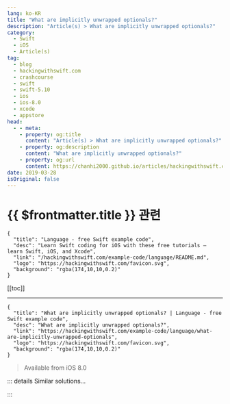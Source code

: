 ```yaml
---
lang: ko-KR
title: "What are implicitly unwrapped optionals?"
description: "Article(s) > What are implicitly unwrapped optionals?"
category:
  - Swift
  - iOS
  - Article(s)
tag: 
  - blog
  - hackingwithswift.com
  - crashcourse
  - swift
  - swift-5.10
  - ios
  - ios-8.0
  - xcode
  - appstore
head:
  - - meta:
    - property: og:title
      content: "Article(s) > What are implicitly unwrapped optionals?"
    - property: og:description
      content: "What are implicitly unwrapped optionals?"
    - property: og:url
      content: https://chanhi2000.github.io/articles/hackingwithswift.com/example-code/language/what-are-implicitly-unwrapped-optionals.html
date: 2019-03-28
isOriginal: false
---
```


# {{ $frontmatter.title }} 관련

```component VPCard
{
  "title": "Language - free Swift example code",
  "desc": "Learn Swift coding for iOS with these free tutorials – learn Swift, iOS, and Xcode",
  "link": "/hackingwithswift.com/example-code/language/README.md",
  "logo": "https://hackingwithswift.com/favicon.svg",
  "background": "rgba(174,10,10,0.2)"
}
```

[[toc]]

---

```component VPCard
{
  "title": "What are implicitly unwrapped optionals? | Language - free Swift example code",
  "desc": "What are implicitly unwrapped optionals?",
  "link": "https://hackingwithswift.com/example-code/language/what-are-implicitly-unwrapped-optionals",
  "logo": "https://hackingwithswift.com/favicon.svg",
  "background": "rgba(174,10,10,0.2)"
}
```

> Available from iOS 8.0

<!-- TODO: 작성 -->

<!-- 
Regular Swift optionals, e.g. `String?`, may contain a value, but may also contain nil – they might have no value at all – so before we can use them we must check to see what they contain. These are a useful way of expressing uncertainty, because a full `String` (not optional) must always contain a string.

An implicitly unwrapped optional – written as `String!` – may also contain a value or be nil, but they don’t need to be checked before they are used. Checking an optionals value is called “unwrapping”, because we’re looking inside the optional box to see what it contains. *Implicitly unwrapping* that optional means that it’s still optional and might be nil, but Swift eliminates the need for unwrapping.

Now, you might read that and think “great! I hate unwrapping optionals with `if let`”, but there’s a problem: if you try to use a value that contains nil your code will crash. You can’t catch the error and you can’t stop it from happening: your code *will* crash. Implicitly unwrapped optionals require you to be absolutely sure there’s a value there before you use them.

And *now* you might be thinking “why would I want to take that risk?” The usual reason is that there are some things we all know will start life as being nil, but will be non-nil by the time we need them and won’t be nil again. For example, when you create outlets using Interface Builder it creates them all as implicitly unwrapped optionals because when your view controller is being created those outlets will all be nil, but shortly after they get set to real views and those won’t be destroyed until the whole view controller is destroyed.

Broadly speaking, you should avoid implicitly unwrapped optionals unless you’re certain they are safe – and even then you should think twice.

-->

::: details Similar solutions…

<!--
/example-code/language/optional-vs-implicitly-unwrapped-optional-whats-the-difference">Optional vs implicitly unwrapped optional: what’s the difference? 
/example-code/testing/how-to-check-and-unwrap-optionals-in-tests-using-xctunwrap">How to check and unwrap optionals in tests using XCTUnwrap() 
/example-code/language/when-is-it-safe-to-force-unwrap-optionals">When is it safe to force unwrap optionals? 
/quick-start/concurrency/understanding-how-global-actor-inference-works">Understanding how global actor inference works 
/example-code/language/how-to-unwrap-an-optional-in-swift">How to unwrap an optional in Swift</a>
-->

:::

